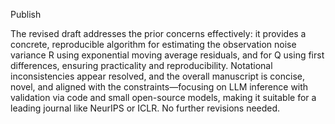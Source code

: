 Publish

The revised draft addresses the prior concerns effectively: it provides a concrete, reproducible algorithm for estimating the observation noise variance R using exponential moving average residuals, and for Q using first differences, ensuring practicality and reproducibility. Notational inconsistencies appear resolved, and the overall manuscript is concise, novel, and aligned with the constraints—focusing on LLM inference with validation via code and small open-source models, making it suitable for a leading journal like NeurIPS or ICLR. No further revisions needed.
